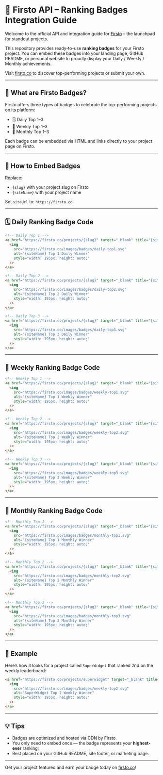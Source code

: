 # 🏁 Firsto API – Ranking Badges Integration Guide

Welcome to the official API and integration guide for [Firsto](https://firsto.co) – the launchpad for standout projects.

This repository provides ready-to-use **ranking badges** for your Firsto project. You can embed these badges into your landing page, GitHub README, or personal website to proudly display your Daily / Weekly / Monthly achievements.

Visit [firsto.co](https://firsto.co) to discover top-performing projects or submit your own.

---

## 🏅 What are Firsto Badges?

Firsto offers three types of badges to celebrate the top-performing projects on its platform:

- 🗓️ Daily Top 1–3  
- 📅 Weekly Top 1–3  
- 📆 Monthly Top 1–3

Each badge can be embedded via HTML and links directly to your project page on Firsto.

---

## 🔧 How to Embed Badges

Replace:
- `{slug}` with your project slug on Firsto  
- `{siteName}` with your project name

Set `siteUrl` to: `https://firsto.co`

---

## 🗓️ Daily Ranking Badge Code

```html
<!-- Daily Top 1 -->
<a href="https://firsto.co/projects/{slug}" target="_blank" title="{siteName} Top 1 Daily Winner">
  <img 
    src="https://firsto.co/images/badges/daily-top1.svg" 
    alt="{siteName} Top 1 Daily Winner" 
    style="width: 195px; height: auto;" 
  />
</a>

<!-- Daily Top 2 -->
<a href="https://firsto.co/projects/{slug}" target="_blank" title="{siteName} Top 2 Daily Winner">
  <img 
    src="https://firsto.co/images/badges/daily-top2.svg" 
    alt="{siteName} Top 2 Daily Winner" 
    style="width: 195px; height: auto;" 
  />
</a>

<!-- Daily Top 3 -->
<a href="https://firsto.co/projects/{slug}" target="_blank" title="{siteName} Top 3 Daily Winner">
  <img 
    src="https://firsto.co/images/badges/daily-top3.svg" 
    alt="{siteName} Top 3 Daily Winner" 
    style="width: 195px; height: auto;" 
  />
</a>
````

---

## 📅 Weekly Ranking Badge Code

```html
<!-- Weekly Top 1 -->
<a href="https://firsto.co/projects/{slug}" target="_blank" title="{siteName} Top 1 Weekly Winner">
  <img 
    src="https://firsto.co/images/badges/weekly-top1.svg" 
    alt="{siteName} Top 1 Weekly Winner" 
    style="width: 195px; height: auto;" 
  />
</a>

<!-- Weekly Top 2 -->
<a href="https://firsto.co/projects/{slug}" target="_blank" title="{siteName} Top 2 Weekly Winner">
  <img 
    src="https://firsto.co/images/badges/weekly-top2.svg" 
    alt="{siteName} Top 2 Weekly Winner" 
    style="width: 195px; height: auto;" 
  />
</a>

<!-- Weekly Top 3 -->
<a href="https://firsto.co/projects/{slug}" target="_blank" title="{siteName} Top 3 Weekly Winner">
  <img 
    src="https://firsto.co/images/badges/weekly-top3.svg" 
    alt="{siteName} Top 3 Weekly Winner" 
    style="width: 195px; height: auto;" 
  />
</a>
```

---

## 📆 Monthly Ranking Badge Code

```html
<!-- Monthly Top 1 -->
<a href="https://firsto.co/projects/{slug}" target="_blank" title="{siteName} Top 1 Monthly Winner">
  <img 
    src="https://firsto.co/images/badges/monthly-top1.svg" 
    alt="{siteName} Top 1 Monthly Winner" 
    style="width: 195px; height: auto;" 
  />
</a>

<!-- Monthly Top 2 -->
<a href="https://firsto.co/projects/{slug}" target="_blank" title="{siteName} Top 2 Monthly Winner">
  <img 
    src="https://firsto.co/images/badges/monthly-top2.svg" 
    alt="{siteName} Top 2 Monthly Winner" 
    style="width: 195px; height: auto;" 
  />
</a>

<!-- Monthly Top 3 -->
<a href="https://firsto.co/projects/{slug}" target="_blank" title="{siteName} Top 3 Monthly Winner">
  <img 
    src="https://firsto.co/images/badges/monthly-top3.svg" 
    alt="{siteName} Top 3 Monthly Winner" 
    style="width: 195px; height: auto;" 
  />
</a>
```

---

## 🧪 Example

Here’s how it looks for a project called `SuperWidget` that ranked 2nd on the weekly leaderboard:

```html
<a href="https://firsto.co/projects/superwidget" target="_blank" title="SuperWidget Top 2 Weekly Winner">
  <img 
    src="https://firsto.co/images/badges/weekly-top2.svg" 
    alt="SuperWidget Top 2 Weekly Winner" 
    style="width: 195px; height: auto;" 
  />
</a>
```

---

## 💡 Tips

* Badges are optimized and hosted via CDN by Firsto.
* You only need to embed once — the badge represents your **highest-ever** ranking.
* Best placed on your GitHub README, site footer, or marketing page.

---

Get your project featured and earn your badge today on [firsto.co](https://firsto.co)!

